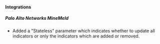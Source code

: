 
#### Integrations
##### Palo Alto Networks MineMeld
- Added a "Stateless" parameter which indicates whether to update all indicators or only the indicators which are added or removed.
